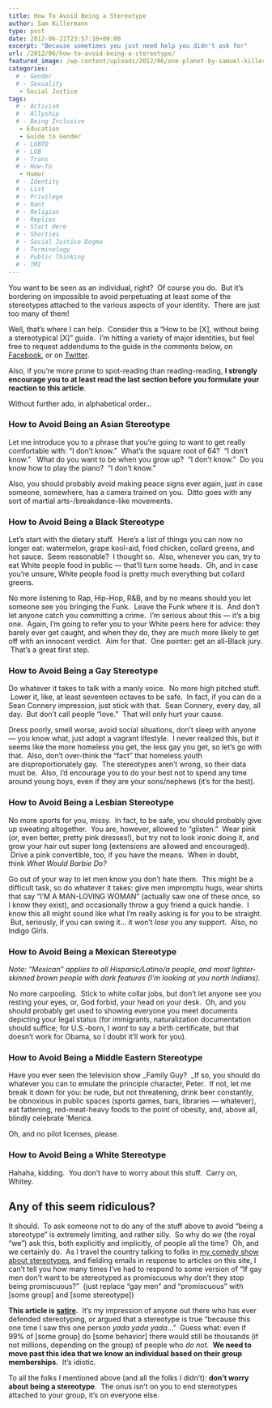 ```yaml
---
title: How To Avoid Being a Stereotype
author: Sam Killermann
type: post
date: 2012-06-21T23:57:10+00:00
excerpt: "Because sometimes you just need help you didn't ask for"
url: /2012/06/how-to-avoid-being-a-stereotype/
featured_image: /wp-content/uploads/2012/06/one-planet-by-samuel-killermann.jpg
categories: 
  # - Gender
  # - Sexuality
   - Social Justice
tags:
  # - Activism
  # - Allyship
  # - Being Inclusive
   - Education
   - Guide to Gender
  # - LGBTQ
  # - LGB
  # - Trans
  # - How-To
   - Humor
  # - Identity
  # - List
  # - Privilege
  # - Rant
  # - Religion
  # - Replies
  # - Start Here
  # - Shorties
  # - Social Justice Dogma
  # - Terminology
  # - Public Thinking
  # - TMI
---
```

You want to be seen as an individual, right?  Of course you do.  But it&#8217;s bordering on impossible to avoid perpetuating at least some of the stereotypes attached to the various aspects of your identity.  There are just too many of them!

Well, that&#8217;s where I can help.  Consider this a &#8220;How to be [X], without being a stereotypical [X]&#8221; guide.  I&#8217;m hitting a variety of major identities, but feel free to request addendums to the guide in the comments below, on [Facebook][1], or on <a title="http://twitter.com/actuallymetro" href="http://twitter.com/actuallymetro" target="_blank">Twitter</a>.

Also, if you&#8217;re more prone to spot-reading than reading-reading, **I strongly encourage you to at least read the last section before you formulate your reaction to this article**.

Without further ado, in alphabetical order&#8230;
  
<!--more-->

### How to Avoid Being an Asian Stereotype

Let me introduce you to a phrase that you&#8217;re going to want to get really comfortable with: &#8220;I don&#8217;t know.&#8221;  What&#8217;s the square root of 64?  &#8220;I don&#8217;t know.&#8221;   What do you want to be when you grow up?  &#8220;I don&#8217;t know.&#8221;  Do you know how to play the piano?  &#8220;I don&#8217;t know.&#8221;

Also, you should probably avoid making peace signs ever again, just in case someone, somewhere, has a camera trained on you.  Ditto goes with any sort of martial arts-/breakdance-like movements.

### How to Avoid Being a Black Stereotype

Let&#8217;s start with the dietary stuff.  Here&#8217;s a list of things you can now no longer eat: watermelon, grape kool-aid, fried chicken, collard greens, and hot sauce.  Seem reasonable?  I thought so.  Also, whenever you can, try to eat White people food in public &#8212; that&#8217;ll turn some heads.  Oh, and in case you&#8217;re unsure, White people food is pretty much everything but collard greens.

No more listening to Rap, Hip-Hop, R&B, and by no means should you let someone see you bringing the Funk.  Leave the Funk where it is.  And don&#8217;t let anyone catch you committing a crime.  I&#8217;m serious about this &#8212; it&#8217;s a big one.  Again, I&#8217;m going to refer you to your White peers here for advice: they barely ever get caught, and when they do, they are much more likely to get off with an innocent verdict.  Aim for that.  One pointer: get an all-Black jury.  That&#8217;s a great first step.

### How to Avoid Being a Gay Stereotype

Do whatever it takes to talk with a manly voice.  No more high pitched stuff.  Lower it, like, at least seventeen octaves to be safe.  In fact, if you can do a Sean Connery impression, just stick with that.  Sean Connery, every day, all day.  But don&#8217;t call people &#8220;love.&#8221;  That will only hurt your cause.

Dress poorly, smell worse, avoid social situations, don&#8217;t sleep with anyone &#8212; you know what, just adopt a vagrant lifestyle.  I never realized this, but it seems like the more homeless you get, the less gay you get, so let&#8217;s go with that.  Also, don&#8217;t over-think the &#8220;fact&#8221; that homeless youth are disproportionately gay.  The stereotypes aren&#8217;t wrong, so their data must be.  Also, I&#8217;d encourage you to do your best not to spend any time around young boys, even if they are your sons/nephews (it&#8217;s for the best).

### How to Avoid Being a Lesbian Stereotype

No more sports for you, missy.  In fact, to be safe, you should probably give up sweating altogether.  You are, however, allowed to &#8220;glisten.&#8221;  Wear pink (or, even better, pretty pink dresses!), but try not to look ironic doing it, and grow your hair out super long (extensions are allowed and encouraged).  Drive a pink convertible, too, if you have the means.  When in doubt, think _What Would Barbie Do?_

Go out of your way to let men know you don&#8217;t hate them.  This might be a difficult task, so do whatever it takes: give men impromptu hugs, wear shirts that say &#8220;I&#8217;M A MAN-LOVING WOMAN&#8221; (actually saw one of these once, so I know they exist), and occasionally throw a guy friend a quick handie.  I know this all might sound like what I&#8217;m really asking is for you to be straight.  But, seriously, if you can swing it&#8230; it won&#8217;t _lose_ you any support.  Also, no Indigo Girls.

### How to Avoid Being a Mexican Stereotype

_Note: &#8220;Mexican&#8221; applies to all Hispanic/Latino/a people, and most lighter-skinned brown people with dark features (I&#8217;m looking at you north Indians)._

No more carpooling.  Stick to white collar jobs, but don&#8217;t let anyone see you resting your eyes, or, God forbid, your head on your desk.  Oh, and you should probably get used to showing everyone you meet documents depicting your legal status (for immigrants, naturalization documentation should suffice; for U.S.-born, I _want_ to say a birth certificate, but that doesn&#8217;t work for Obama, so I doubt it&#8217;ll work for you).

### How to Avoid Being a Middle Eastern Stereotype

Have you ever seen the television show _Family Guy?  _If so, you should do whatever you can to emulate the principle character, Peter.  If not, let me break it down for you: be rude, but not threatening, drink beer constantly, be obnoxious in public spaces (sports games, bars, libraries &#8212; whatever), eat fattening, red-meat-heavy foods to the point of obesity, and, above all, blindly celebrate &#8216;Merica.

Oh, and no pilot licenses, please.

### How to Avoid Being a White Stereotype

Hahaha, kidding.  You don&#8217;t have to worry about this stuff.  Carry on, Whitey.

## Any of this seem ridiculous?

It should.  To ask someone not to do any of the stuff above to avoid &#8220;being a stereotype&#8221; is extremely limiting, and rather silly.  So why do _we_ (the royal &#8220;we&#8221;) ask this, both explicitly and implicitly, of people all the time?  Oh, and we certainly do.  As I travel the country talking to folks in <a title="A show about snap judgments, identity, and oppression." href="/a-show-about-snap-judgments-identity-and-oppression/" target="_blank">my comedy show about stereotypes</a>, and fielding emails in response to articles on this site, I can&#8217;t tell you how many times I&#8217;ve had to respond to some version of &#8220;If gay men don&#8217;t want to be stereotyped as promiscuous why don&#8217;t they stop being promiscuous?&#8221;  (just replace &#8220;gay men&#8221; and &#8220;promiscuous&#8221; with [some group] and [some stereotype])

**This article is <a title="To Wikipedia!" href="http://en.wikipedia.org/wiki/Satire" target="_blank">satire</a>.**  It&#8217;s my impression of anyone out there who has ever defended stereotyping, or argued that a stereotype is true &#8220;because this one time I saw this one person _yada yada yada_&#8230;&#8221;  Guess what: even if 99% of [some group] do [some behavior] there would still be thousands (if not millions, depending on the group) of people who _do not_.  **We need to move past this idea that we know an individual based on their group memberships.**  It&#8217;s idiotic.

To all the folks I mentioned above (and all the folks I didn&#8217;t): **don&#8217;t worry about being a stereotype**.  The onus isn&#8217;t on you to end stereotypes attached to your group, it&#8217;s on everyone else.

 [1]: http://facebook.com/metrosam "http://facebook.com/metrosam"